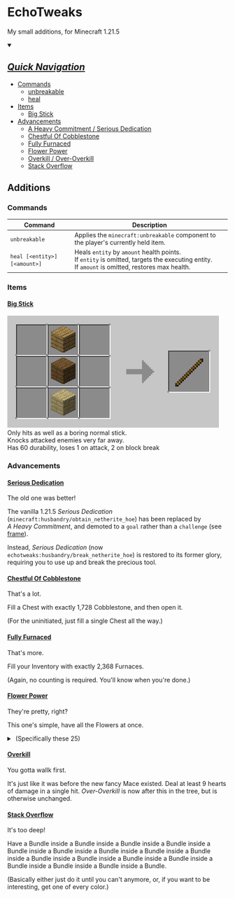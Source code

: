 # EchoTweaks

My small additions, for Minecraft 1.21.5

<details open>
<summary>

## <ins>*Quick Navigation*</ins>

</summary>

- [Commands](#commands)
	- [unbreakable](#unbk)
	- [heal](#heal)
- [Items](#items)
	- [Big Stick](#big-stick)
- [Advancements](#advancements)
	- [A Heavy Commitment / Serious Dedication](#serious-dedication)
	- [Chestful Of Cobblestone](#chestful-of-cobblestone)
	- [Fully Furnaced](#fully-furnaced)
	- [Flower Power](#flower-power)
	- [Overkill / Over-Overkill](#overkill)
	- [Stack Overflow](#stack-overflow)

</details>

## Additions

### Commands

|Command|Description|
|-------|-----------|
|<a id="unbk"></a>`unbreakable`|Applies the `minecraft:unbreakable` component to the player's currently held item.|
|<a id="heal"></a>`heal [<entity>] [<amount>]`|Heals `entity` by `amount` health points.<br>If `entity` is omitted, targets the executing entity.<br>If `amount` is omitted, restores max health.|

### Items

#### <ins>Big Stick</ins>
![The Big Stick. It's like the normal stick, but Bigger!](readmeAssets/BigStickCraft.gif "echotweaks:big_stick")<br>
Only hits as well as a boring normal stick.<br>
Knocks attacked enemies very far away.<br>
Has 60 durability, loses 1 on attack, 2 on block break

### Advancements

#### <ins>Serious Dedication</ins>

The old one was better!

The vanilla 1.21.5 *Serious&nbsp;Dedication* (`minecraft:husbandry/obtain_netherite_hoe`) has been replaced by *A&nbsp;Heavy&nbsp;Commitment*, and demoted to a `goal` rather than a `challenge`  (see [frame](https://minecraft.wiki/w/Advancement_definition)).

Instead, *Serious&nbsp;Dedication* (now `echotweaks:husbandry/break_netherite_hoe`) is restored to its former glory, requiring you to use up and break the precious tool.

#### <ins>Chestful Of Cobblestone</ins>

That's a lot.

Fill a Chest with exactly 1,728 Cobblestone, and then open it.

(For the uninitiated, just fill a single Chest all the way.)

#### <ins>Fully Furnaced</ins>

That's more.

Fill your Inventory with exactly 2,368 Furnaces.

(Again, no counting is required. You'll know when you're done.)

#### <ins>Flower Power</ins>

They're pretty, right?

This one's simple, have all the Flowers at once.

<details>
<summary>&nbsp;(Specifically these 25)</summary>

```
minecraft:allium
minecraft:azure_bluet
minecraft:blue_orchid
minecraft:cactus_flower
minecraft:cornflower
minecraft:dandelion
minecraft:closed_eyeblossom
minecraft:open_eyeblossom
minecraft:lilac
minecraft:lily_of_the_valley
minecraft:oxeye_daisy
minecraft:peony
minecraft:pink_petals
minecraft:pitcher_plant
minecraft:poppy
minecraft:rose_bush
minecraft:spore_blossom
minecraft:sunflower
minecraft:torchflower
minecraft:red_tulip
minecraft:orange_tulip
minecraft:pink_tulip
minecraft:white_tulip
minecraft:wildflowers
minecraft:wither_rose
```

(Yes I know there are more things with "flower" in them)<br>
(and more things in `#minecraft:flowers`)<br>
(these are the ones that I say count)<br>
(they have petals idk)<br>
(don't @ me)

</details>

#### <ins>Overkill</ins>

You gotta wallk first.

It's just like it was before the new fancy Mace existed. Deal at least 9 hearts of damage in a single hit. *Over-Overkill* is now after this in the tree, but is otherwise unchanged.

#### <ins>Stack Overflow</ins>

It's too deep!

Have a Bundle inside a Bundle inside a Bundle inside a Bundle inside a Bundle inside a Bundle inside a Bundle inside a Bundle inside a Bundle inside a Bundle inside a Bundle inside a Bundle inside a Bundle inside a Bundle inside a Bundle inside a Bundle inside a Bundle.

(Basically either just do it until you can't anymore, or, if you want to be interesting, get one of every color.)
